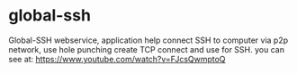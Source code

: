 global-ssh
==========
Global-SSH webservice, application help connect SSH to computer via p2p network, use hole punching create TCP connect and use for SSH.
you can see at: https://www.youtube.com/watch?v=FJcsQwmptoQ
